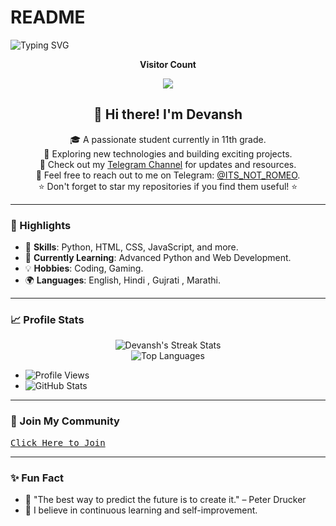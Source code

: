 # README

![Typing SVG](https://readme-typing-svg.herokuapp.com/?lines=HEY+BUDDY+WELCOME+TO+MY+PROFILE!;READ+BELOW+TO+KNOW+MORE)

<p align="center"><b>Visitor Count</b></p>
<p align="center"><img align="center" src="https://profile-counter.glitch.me/{Devansh20055}/count.svg" /></p>

<p align="center">
  <h2 align="center">👋 Hi there! I'm Devansh</h2>
  <p align="center">
    🎓 A passionate student currently in 11th grade.<br>
    🌟 Exploring new technologies and building exciting projects.<br>
    📢 Check out my <a href='https://t.me/team_silent_king/52'>Telegram Channel</a> for updates and resources.<br>
    💬 Feel free to reach out to me on Telegram: <a href='https://t.me/ITS_NOT_ROMEO'>@ITS_NOT_ROMEO</a>.<br>
    ⭐ Don't forget to star my repositories if you find them useful! ⭐
  </p>
</p>

---

### 🎨 Highlights

- 🔧 **Skills**: Python, HTML, CSS, JavaScript, and more.
- 🌱 **Currently Learning**: Advanced Python and Web Development.
- 💡 **Hobbies**: Coding, Gaming.
- 🌍 **Languages**: English, Hindi , Gujrati , Marathi.

---

### 📈 Profile Stats

<p align="center">
  <img src="https://github-readme-streak-stats.herokuapp.com/?user=Devansh20055&theme=onedark" alt="Devansh's Streak Stats" />
  <br>
  <img src="https://github-readme-stats.vercel.app/api/top-langs/?username=Devansh20055&layout=compact&theme=onedark" alt="Top Languages" />
</p>

- ![Profile Views](https://hits.seeyoufarm.com/api/count/incr/badge.svg?url=https://github.com/Devansh20055/&title=Profile%20Views)
- ![GitHub Stats](https://github-readme-stats.vercel.app/api?username=Devansh20055&show_icons=true&title_color=733&icon_color=393&include_all_commits=true&theme=onedark&cache_seconds=86400)

---

### 🌟 Join My Community

<kbd>[Click Here to Join](https://t.me/TEAM_SILENT_KING)</kbd>

---

### ✨ Fun Fact

- 🚀 "The best way to predict the future is to create it." – Peter Drucker
- 🎯 I believe in continuous learning and self-improvement.
